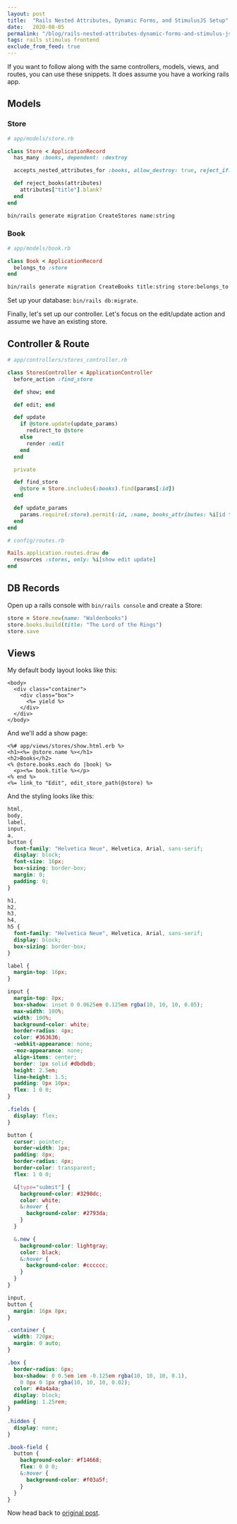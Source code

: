 ```yaml
---
layout: post
title:  "Rails Nested Attributes, Dynamic Forms, and StimulusJS Setup"
date:   2020-08-05
permalink: "/blog/rails-nested-attributes-dynamic-forms-and-stimulus-js-setup"
tags: rails stimulus frontend
exclude_from_feed: true
---
```


If you want to follow along with the same controllers, models, views, and
routes, you can use these snippets. It does assume you have a working rails app.

## Models

### Store

```ruby
# app/models/store.rb

class Store < ApplicationRecord
  has_many :books, dependent: :destroy

  accepts_nested_attributes_for :books, allow_destroy: true, reject_if: :reject_books

  def reject_books(attributes)
    attributes["title"].blank?
  end
end
```

```sh
bin/rails generate migration CreateStores name:string
```

### Book

```ruby
# app/models/book.rb

class Book < ApplicationRecord
  belongs_to :store
end
```

```sh
bin/rails generate migration CreateBooks title:string store:belongs_to
```

Set up your database: `bin/rails db:migrate`.

Finally, let's set up our controller. Let's focus on the edit/update action and
assume we have an existing store.

## Controller & Route

```ruby
# app/controllers/stores_controller.rb

class StoresController < ApplicationController
  before_action :find_store

  def show; end

  def edit; end

  def update
    if @store.update(update_params)
      redirect_to @store
    else
      render :edit
    end
  end

  private

  def find_store
    @store = Store.includes(:books).find(params[:id])
  end

  def update_params
    params.require(:store).permit(:id, :name, books_attributes: %i[id title _destroy])
  end
end
```

```ruby
# config/routes.rb

Rails.application.routes.draw do
  resources :stores, only: %i[show edit update]
end
```

## DB Records

Open up a rails console with `bin/rails console` and create a Store:

```ruby
store = Store.new(name: "Waldenbooks")
store.books.build(title: "The Lord of the Rings")
store.save
```

## Views

My default body layout looks like this:

```erb
<body>
  <div class="container">
    <div class="box">
      <%= yield %>
    </div>
  </div>
</body>
```

And we'll add a show page:

```erb
<%# app/views/stores/show.html.erb %>
<h1><%= @store.name %></h1>
<h2>Books</h2>
<% @store.books.each do |book| %>
  <p><%= book.title %></p>
<% end %>
<%= link_to "Edit", edit_store_path(@store) %>
```

And the styling looks like this:

```scss
html,
body,
label,
input,
a,
button {
  font-family: "Helvetica Neue", Helvetica, Arial, sans-serif;
  display: block;
  font-size: 16px;
  box-sizing: border-box;
  margin: 0;
  padding: 0;
}

h1,
h2,
h3,
h4,
h5 {
  font-family: "Helvetica Neue", Helvetica, Arial, sans-serif;
  display: block;
  box-sizing: border-box;
}

label {
  margin-top: 16px;
}

input {
  margin-top: 8px;
  box-shadow: inset 0 0.0625em 0.125em rgba(10, 10, 10, 0.05);
  max-width: 100%;
  width: 100%;
  background-color: white;
  border-radius: 4px;
  color: #363636;
  -webkit-appearance: none;
  -moz-appearance: none;
  align-items: center;
  border: 1px solid #dbdbdb;
  height: 2.5em;
  line-height: 1.5;
  padding: 0px 10px;
  flex: 1 0 0;
}

.fields {
  display: flex;
}

button {
  cursor: pointer;
  border-width: 1px;
  padding: 8px;
  border-radius: 4px;
  border-color: transparent;
  flex: 1 0 0;

  &[type="submit"] {
    background-color: #3298dc;
    color: white;
    &:hover {
      background-color: #2793da;
    }
  }

  &.new {
    background-color: lightgray;
    color: black;
    &:hover {
      background-color: #cccccc;
    }
  }
}

input,
button {
  margin: 16px 8px;
}

.container {
  width: 720px;
  margin: 0 auto;
}

.box {
  border-radius: 6px;
  box-shadow: 0 0.5em 1em -0.125em rgba(10, 10, 10, 0.1),
    0 0px 0 1px rgba(10, 10, 10, 0.02);
  color: #4a4a4a;
  display: block;
  padding: 1.25rem;
}

.hidden {
  display: none;
}

.book-field {
  button {
    background-color: #f14668;
    flex: 0 0 0;
    &:hover {
      background-color: #f03a5f;
    }
  }
}
```

Now head back to [original
post](/blog/rails-nested-attributes-dynamic-forms-and-stimulus-js-part-1).
